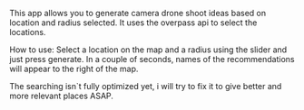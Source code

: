 This app allows you to generate camera drone shoot ideas based on location and radius selected. It uses the overpass api to select the locations.

How to use: Select a location on the map and a radius using the slider and just press generate. In a couple of seconds, names of the recommendations will appear to the right of the map.

The searching isn`t fully optimized yet, i will try to fix it to give better and more relevant places ASAP.

